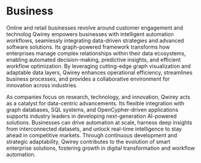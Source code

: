 # Business
Online and retail businesses revolve around customer engagement and technolog
Qwirey empowers businesses with intelligent automation workflows, seamlessly integrating data-driven strategies and advanced software solutions. Its graph-powered framework transforms how enterprises manage complex relationships within their data ecosystems, enabling automated decision-making, predictive insights, and efficient workflow optimization. By leveraging cutting-edge graph visualization and adaptable data layers, Qwirey enhances operational efficiency, streamlines business processes, and provides a collaborative environment for innovation across industries.

As companies focus on research, technology, and innovation, Qwirey acts as a catalyst for data-centric advancements. Its flexible integration with graph databases, SQL systems, and OpenCypher-driven applications supports industry leaders in developing next-generation AI-powered solutions. Businesses can drive automation at scale, harness deep insights from interconnected datasets, and unlock real-time intelligence to stay ahead in competitive markets. Through continuous development and strategic adaptability, Qwirey contributes to the evolution of smart enterprise solutions, fostering growth in digital transformation and workflow automation.
